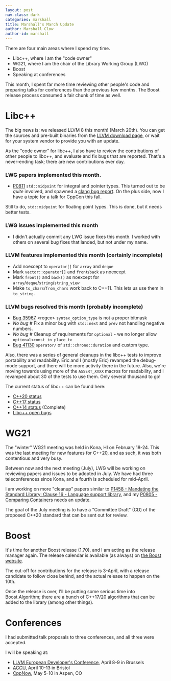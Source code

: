 ```yaml
---
layout: post
nav-class: dark
categories: marshall
title: Marshall's March Update
author: Marshall Clow
author-id: marshall
---
```


There are four main areas where I spend my time.

* Libc++, where I am the "code owner"
* WG21, where I am the chair of the Library Working Group (LWG)
* Boost
* Speaking at conferences

This month, I spent far more time reviewing other people's code and preparing talks for conferences than the previous few months. The Boost release process consumed a fair chunk of time as well.

# Libc++

The big news is: we released LLVM 8 this month! (March 20th). You can get the sources and pre-built binaries from the [LLVM download page](http://releases.llvm.org/download.html#8.0.0), or wait for your system vendor to provide you with an update. 

As the "code owner" for libc++, I also have to review the contributions of other people to libc++, and evaluate and fix bugs that are reported. That's a never-ending task; there are new contributions ever day.

### LWG papers implemented this month.

* [P0811](https://wg21.link/P0811) `std::midpoint` for integral and pointer types. This turned out to be *quite* involved, and spawned a [clang bug report](https://bugs.llvm.org/show_bug.cgi?id=40965). On the plus side, now I have a topic for a talk for CppCon this fall.

Still to do, `std::midpoint` for floating point types. This is done, but it needs better tests.

### LWG issues implemented this month

* I didn't actually commit any LWG issue fixes this month. I worked with others on several bug fixes that landed, but not under my name.

### LLVM features implemented this month (certainly incomplete)

* Add noexcept to `operator[]` for `array` and `deque`
* Mark `vector::operator[]` and `front`/`back` as noexcept
* Mark `front()` and `back()` as noexcept for `array`/`deque`/`string`/`string_view`
* Make `to_chars`/`from_chars` work back to C++11. This lets us use them in `to_string`.


### LLVM bugs resolved this month (probably incomplete)

* [Bug 35967](https://llvm.org/35967) &lt;regex&gt; `syntax_option_type` is not a proper bitmask
* _No bug #_ Fix a minor bug with `std::next` and `prev` not handling negative numbers.
* _No bug #_ Cleanup of requirements for `optional` - we no longer allow `optional<const in_place_t>`
* [Bug 41130](https://llvm.org/41130) `operator/` of `std::chrono::duration` and custom type.

Also, there was a series of general cleanups in the libc++ tests to improve portability and readability. Eric and I (mostly Eric) revamped the debug-mode support, and there will be more activity there in the future. Also, we're moving towards using more of the `ASSERT_XXXX` macros for readability, and I revamped about 30 of the tests to use them. Only several thousand to go!


The current status of libc++ can be found here:
* [C++20 status](https://libcxx.llvm.org/cxx2a_status.html)
* [C++17 status](https://libcxx.llvm.org/cxx1z_status.html)
* [C++14 status](https://libcxx.llvm.org/cxx1y_status.html) (Complete)
* [Libc++ open bugs](https://bugs.llvm.org/buglist.cgi?bug_status=__open__&product=libc%2B%2B)



# WG21

The "winter" WG21 meeting was held in Kona, HI on February 18-24. This was the last meeting for new features for C++20, and as such, it was both contentious and very busy.

Between now and the next meeting (July), LWG will be working on reviewing papers and issues to be adopted in July. We have had three teleconferences since Kona, and a fourth is scheduled for mid-April.

I am working on more "cleanup" papers similar to [P1458 - Mandating the Standard Library: Clause 16 - Language support library](https://wg21.link/P1458), and my [P0805 - Comparing Containers](https://wg21.link/P0805) needs an update.

The goal of the July meeting is to have a "Committee Draft" (CD) of the proposed C++20 standard that can be sent out for review. 


# Boost

It's time for another Boost release (1.70), and I am acting as the release manager again. The release calendar is available (as always) on [the Boost website](https://www.boost.org/development). 

The cut-off for contributions for the release is 3-April, with a release candidate to follow close behind, and the actual release to happen on the 10th.

Once the release is over, I'll be putting some serious time into Boost.Algorithm; there are a bunch of C++17/20 algorithms that can be added to the library (among other things).

# Conferences

I had submitted talk proposals to three conferences, and all three were accepted. 

I will be speaking at:

* [LLVM European Developer's Conference](https://llvm.org/devmtg/2019-04), April 8-9 in Brussels
* [ACCU](https://conference.accu.org), April 10-13 in Bristol
* [CppNow](http://www.cppnow.org), May 5-10 in Aspen, CO

